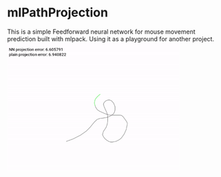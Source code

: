 # mlPathProjection
This is a simple Feedforward neural network for mouse movement prediction built with mlpack.
Using it as a playground for another project.
<img src="./giphy.gif" alt="My Project GIF" width="400" height="300">


